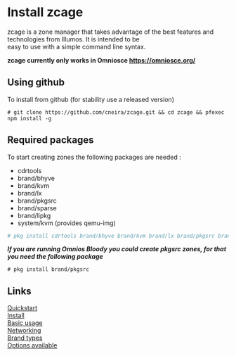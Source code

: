 
# Install zcage

zcage is a zone manager that takes advantage of the best features
and technologies from Illumos. It is intended to be  
easy to use with a simple command line syntax.   
  
  
**zcage currently only works in Omniosce https://omniosce.org/** 

## Using github
  
To install from github (for stability use a released version)  

```
# git clone https://github.com/cneira/zcage.git && cd zcage && pfexec npm install -g 
```
## Required packages
 
To start creating zones the following packages are needed :
   
* cdrtools 
* brand/bhyve
* brand/kvm
* brand/lx
* brand/pkgsrc
* brand/sparse
* brand/lipkg
* system/kvm (provides qemu-img)

```bash
# pkg install cdrtools brand/bhyve brand/kvm brand/lx brand/pkgsrc brand/sparse brand/lipkg system/kvm jq
```


***If you are running Omnios Bloody you could create pkgsrc zones, for that you 
need the following package***
   
```
# pkg install brand/pkgsrc 
```
  
 ## Links

   [Quickstart](https://github.com/cneira/zcage/blob/master/docs/quickstart.md)  
   [Install](https://github.com/cneira/zcage/blob/master/docs/install.md)  
   [Basic usage](https://github.com/cneira/zcage/blob/master/docs/basic-use.md)  
   [Networking](https://github.com/cneira/zcage/blob/master/docs/networking.md)  
   [Brand types](https://github.com/cneira/zcage/blob/master/docs/brand-types.md)  
   [Options available](https://github.com/cneira/zcage/blob/master/docs/Options.md)    
